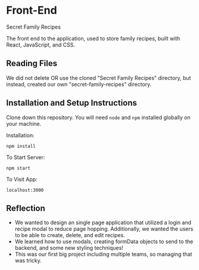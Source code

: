 # Front-End
Secret Family Recipes

The front end to the application, used to store family recipes, built with React, JavaScript, and CSS.

## Reading Files

We did not delete OR use the cloned "Secret Family Recipes" directory, but instead, created our own "secret-family-recipes" directory.

## Installation and Setup Instructions

Clone down this repository. You will need `node` and `npm` installed globally on your machine.  

Installation:

`npm install`  

To Start Server:

`npm start`  

To Visit App:

`localhost:3000`  

## Reflection
  - We wanted to design an single page application that utilized a login and recipe modal to reduce page hopping. Additionally, we wanted the users to be able to create, delete, and edit recipes. 
  - We learned how to use modals, creating formData objects to send to the backend, and some new styling techniques!
  - This was our first big project including multiple teams, so managing that was tricky.